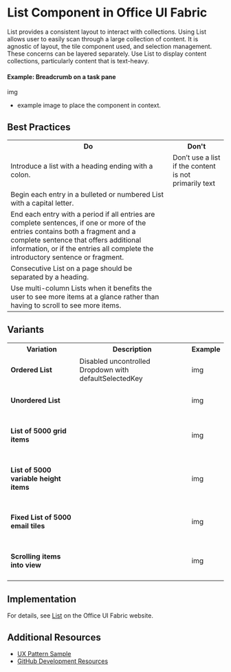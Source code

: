 # List Component in Office UI Fabric

List provides a consistent layout to interact with collections. Using List allows user to easily scan through a large collection of content. It is agnostic of layout, the tile component used, and selection management. These concerns can be layered separately. Use List to display content collections, particularly content that is text-heavy.
  
#### Example: Breadcrumb on a task pane

img
* example image to place the component in context.

## Best Practices

<table>
    <tr>
        <th>Do</th>
        <th>Don't</th>
    </tr>
    <tr>
        <td>Introduce a list with a heading ending with a colon.</td>
        <td>Don’t use a list if the content is not primarily text</td>
    </tr>
    <tr>
        <td>Begin each entry in a bulleted or numbered List with a capital letter.</td>
        <td></td>
    </tr>
    <tr>
        <td>End each entry with a period if all entries are complete sentences, if one or more of the entries contains both a fragment and a complete sentence that offers additional information, or if the entries all complete the introductory sentence or fragment.</td>
        <td></td>
    </tr>
    <tr>
        <td>Consecutive List on a page should be separated by a heading.</td>
        <td></td>
    </tr>
    <tr>
        <td>Use multi-column Lists when it benefits the user to see more items at a glance rather than having to scroll to see more items.</td>
        <td></td>
    </tr>
</table>

## Variants

<table>
    <tr>
        <th>Variation</th>
        <th>Description</th>
        <th>Example</th>
    </tr>
    <tr>
        <td><h4>Ordered List<h4></td>
        <td>Disabled uncontrolled Dropdown with defaultSelectedKey</td>
        <td>img</td>
    </tr>
    <tr>
        <td><h4>Unordered List<h4></td>
        <td></td>
        <td>img</td>
    </tr>
    <tr>
        <td><h4>List of 5000 grid items<h4></td>
        <td></td>
        <td>img</td>
    </tr>
    <tr>
        <td><h4>List of 5000 variable height items<h4></td>
        <td></td>
        <td>img</td>
    </tr>
    <tr>
        <td><h4>Fixed List of 5000 email tiles<h4></td>
        <td></td>
        <td>img</td>
    </tr>
    <tr>
        <td><h4>Scrolling items into view<h4></td>
        <td></td>
        <td>img</td>
    </tr>
</table>

## Implementation

For details, see [List](https://dev.office.com/fabric#/components/list) on the Office UI Fabric website.

## Additional Resources
* [UX Pattern Sample](https://office.visualstudio.com/DefaultCollection/OC/_git/GettingStarted-FabricReact)
* [GitHub Development Resources](https://github.com/OfficeDev/Office-Add-in-UX-Design-Patterns-Code)
